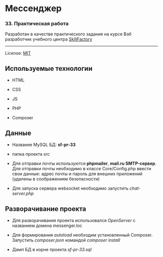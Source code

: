 <!-- SkillFactory PHPDEV-38 Рыков Денис-->
<!--33 Практическая работа -->

# Мессенджер
### 33. Практическая работа

Разработан в качестве практического задания на курсе Вэб разработчик учебного центра [SkillFactory](https://lms.skillfactory.ru/ "Перейти на сайт учебного центра")
____

License: [MIT](license.md "Смотреть лицензию")
## Используемые технологии

* HTML

* CSS

* JS

* PHP

* Composer

## Данные

* Название MySQL БД: **sf-pr-33**

* папка проекта *src*

* Для отправки почты используются **phpmailer**, **mail.ru SMTP-сервер**. Для отправки почты необходимо в классе Core/Config.php ввести свои данные: адрес почты и пароль для внешних приложений (удалены в соображениям безопасности)

* Для запуска сервера websocket необходимо запустить *chat-server.php* 
## Разворачивание проекта

* Для разворачивания проекта использовался *OpenServer* с названием домена messenger.loc

* Для формирования *autoload* необходим установленный Composer. Запустить *composer.json* командой *composer install*

* Дамп БД в корне проекта *sf-pr-33.sql*